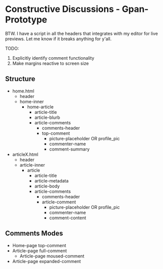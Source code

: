 # Constructive Discussions - Gpan-Prototype

BTW. I have a script in all the headers that integrates with my editor for live previews. Let me know if it breaks anything for y'all.

TODO:
1. Explicitly identify comment functionality
2. Make margins reactive to screen size

## Structure
* home.html
    * header
    * home-inner
        * home-article
            * article-title
            * article-blurb
            * article-comments
                * comments-header
                * top-comment
                    * picture-placeholder OR profile_pic
                    * commenter-name
                    * comment-summary
* articleX.html
    * header
    * article-inner
        * article
            * article-title
            * article-metadata
            * article-body
            * article-comments
                * comments-header
                * article-comment
                    * picture-placeholder OR profile_pic
                    * commenter-name
                    * comment-content

## Comments Modes
* Home-page top-comment
* Article-page full-comment
    * Article-page moused-comment
* Article-page expanded-comment
